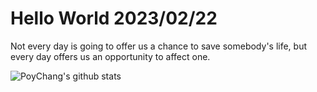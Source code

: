 # Hello World 2023/02/22

Not every day is going to offer us a chance to save somebody's life, but every day offers us an opportunity to affect one.

![PoyChang's github stats](https://github-readme-stats.vercel.app/api?username=poychang&show_icons=true&theme=dracula)
